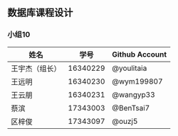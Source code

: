 ## 数据库课程设计

### 小组10
|姓名|学号|Github Account|
|--|--|--|
|王宇杰（组长）|16340229|@youlitaia|
|王远明|16340230|@wym199807|
|王云朋|16340231|@wangyp33|
|蔡滨	|17343003|@BenTsai7|
|区梓俊|17343097|@ouzj5|
